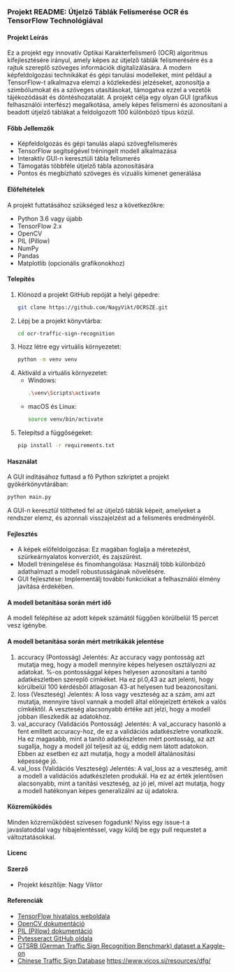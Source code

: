 ### Projekt README: Útjelző Táblák Felismerése OCR és TensorFlow Technológiával

#### Projekt Leírás
Ez a projekt egy innovatív Optikai Karakterfelismerő (OCR) algoritmus kifejlesztésére irányul, amely képes az útjelző táblák felismerésére és a rajtuk szereplő szöveges információk digitalizálására. A modern képfeldolgozási technikákat és gépi tanulási modelleket, mint például a TensorFlow-t alkalmazva elemzi a közlekedési jelzéseket, azonosítja a szimbólumokat és a szöveges utasításokat, támogatva ezzel a vezetők tájékozódását és döntéshozatalát. A projekt célja egy olyan GUI (grafikus felhasználói interfész) megalkotása, amely képes felismerni és azonosítani a beadott útjelző táblákat a feldolgozott 100 különböző típus közül.

#### Főbb Jellemzők
- Képfeldolgozás és gépi tanulás alapú szövegfelismerés
- TensorFlow segítségével tréningelt modell alkalmazása
- Interaktív GUI-n keresztüli tábla felismerés
- Támogatás többféle útjelző tábla azonosítására
- Pontos és megbízható szöveges és vizuális kimenet generálása

#### Előfeltételek
A projekt futtatásához szükséged lesz a következőkre:
- Python 3.6 vagy újabb
- TensorFlow 2.x
- OpenCV
- PIL (Pillow)
- NumPy
- Pandas
- Matplotlib (opcionális grafikonokhoz)

#### Telepítés
1. Klónozd a projekt GitHub repóját a helyi gépedre:
   ```bash
   git clone https://github.com/NagyVikt/OCRSZE.git
   ```
2. Lépj be a projekt könyvtárba:
   ```bash
   cd ocr-traffic-sign-recognition
   ```
3. Hozz létre egy virtuális környezetet:
   ```bash
   python -m venv venv
   ```
4. Aktiváld a virtuális környezetet:
   - Windows:
     ```bash
     .\venv\Scripts\activate
     ```
   - macOS és Linux:
     ```bash
     source venv/bin/activate
     ```
5. Telepítsd a függőségeket:
   ```bash
   pip install -r requirements.txt
   ```

#### Használat
A GUI indításához futtasd a fő Python szkriptet a projekt gyökérkönyvtárában:
```bash
python main.py
```
A GUI-n keresztül töltheted fel az útjelző táblák képeit, amelyeket a rendszer elemz, és azonnali visszajelzést ad a felismerés eredményéről.

#### Fejlesztés
- A képek előfeldolgozása: Ez magában foglalja a méretezést, szürkeárnyalatos konverziót, és zajszűrést.
- Modell tréningelése és finomhangolása: Használj több különböző adathalmazt a modell robustusságának növelésére.
- GUI fejlesztése: Implementálj további funkciókat a felhasználói élmény javítása érdekében.

#### A modell betanítása során mért idő
A modell felépítése az adott képek számától függően körülbelül 15 percet vesz igénybe.

#### A modell betanítása során mért metrikákák jelentése
1. accuracy (Pontosság)
Jelentés: Az accuracy vagy pontosság azt mutatja meg, hogy a modell mennyire képes helyesen osztályozni az adatokat. %-os pontossággal képes helyesen azonosítani a tanító adatkészletben szereplő címkéket. Ha ez pl.0,43 az azt jelenti, hogy körülbelül 100 kérdésből átlagosan 43-at helyesen tud beazonosítani.
2. loss (Veszteség)
Jelentés: A loss vagy veszteség az a szám, ami azt mutatja, mennyire távol vannak a modell által előrejelzett értékek a valós címkéktől. A veszteség alacsonyabb értéke azt jelzi, hogy a modell jobban illeszkedik az adatokhoz.
3. val_accuracy (Validációs Pontosság)
Jelentés: A val_accuracy hasonló a fent említett accuracy-hoz, de ez a validációs adatkészletre vonatkozik. Ha ez magasabb, mint a tanító adatkészleten mért pontosság, az azt sugallja, hogy a modell jól teljesít az új, eddig nem látott adatokon. Ebben az esetben ez azt mutatja, hogy a modell általánosítási képessége jó.
4. val_loss (Validációs Veszteség)
Jelentés: A val_loss az a veszteség, amit a modell a validációs adatkészleten produkál. Ha ez az érték jelentősen alacsonyabb, mint a tanítási veszteség, az jó jel, mivel azt mutatja, hogy a modell hatékonyan képes generalizálni az új adatokra.



#### Közreműködés
Minden közreműködést szívesen fogadunk! Nyiss egy issue-t a javaslatoddal vagy hibajelentéssel, vagy küldj be egy pull requestet a változtatásokkal.




#### Licenc


#### Szerző
- Projekt készítője: Nagy Viktor

#### Referenciák
- [TensorFlow hivatalos weboldala](https://www.tensorflow.org/)
- [OpenCV dokumentáció](https://opencv.org/)
- [PIL (Pillow) dokumentáció](https://pillow.readthedocs.io/)
- [Pytesseract GitHub oldala](https://github.com/madmike/ocr-Template-matching)
- [GTSRB (German Traffic Sign Recognition Benchmark) dataset a Kaggle-on](https://www.kaggle.com/datasets/meowmeowmeowmeowmeow/gtsrb-german-traffic-sign)
- [Chinese Traffic Sign Database](https://nlpr.ia.ac.cn/pal/trafficdata/recognition.html)
https://www.vicos.si/resources/dfg/